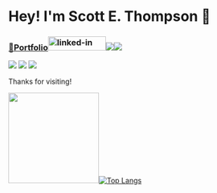 # Hey! I'm Scott E. Thompson 👋

### <a href="https://jovial-kalam-909864.netlify.app/" target="_blank">📝Portfolio</a><a href="https://www.linkedin.com/in/scott-thompson-600ba8b3/" target="_blank"><img src="https://res.cloudinary.com/practicaldev/image/fetch/s--chf73s-H--/c_limit%2Cf_auto%2Cfl_progressive%2Cq_auto%2Cw_880/https://img.shields.io/badge/Linked_In-0077B5%3Fstyle%3Dfor-the-badge%26logo%3DLinkedIn%26logoColor%3Dwhite" alt="linked-in" loading="lazy" width="115" height="28"></a><a href="https://www.freecodecamp.org/fcc0ecdd58d-7a0d-4525-833a-65ca622209df" target="_blank"><img src="https://img.shields.io/badge/freecodecamp-27273D?style=for-the-badge&logo=freecodecamp&logoColor=white"></a><a href="https://www.codecademy.com/profiles/board8528746236" target="_blank"><img src="https://img.shields.io/badge/Codecademy-FFF0E5?style=for-the-badge&logo=codecademy&logoColor=303347"></a>

<img src="https://img.shields.io/badge/Jira-0052CC?style=for-the-badge&logo=Jira&logoColor=white">
<img src="https://img.shields.io/badge/TypeScript-007ACC?style=for-the-badge&logo=typescript&logoColor=white">
<img src="https://img.shields.io/badge/JavaScript-323330?style=for-the-badge&logo=javascript&logoColor=F7DF1E">

Thanks for visiting! <img src="https://camo.githubusercontent.com/80a5407f764ec1e2029f3c95ea9fa4a87ffd9704faab7c6cda5b7c1402c86990/68747470733a2f2f76697369746f722d62616467652d72656c6f616465642e6865726f6b756170702e636f6d2f62616467653f706167655f69643d76697369746f722d62616467652d72656c6f616465642d76697369746f727326636f6c6f723d353561636237267374796c653d666f722d7468652d6261646765266c6f676f3d476974687562" alt="" data-canonical-src="https://visitor-badge-reloaded.herokuapp.com/badge?page_id=90056149" style="max-width: 100%;">

<img height="180em" src="https://github-readme-stats.vercel.app/api?username=thompsons90&show_icons=true&hide_border=true&&count_private=true&include_all_commits=true" />[![Top Langs](https://github-readme-stats.vercel.app/api/top-langs/?username=thompsons90&layout=compact)](https://github.com/anuraghazra/github-readme-stats)
